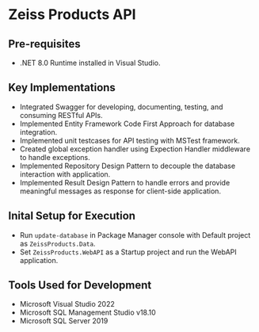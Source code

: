 # Zeiss Products API

## Pre-requisites
* .NET 8.0 Runtime installed in Visual Studio.
 
## Key Implementations
* Integrated Swagger for developing, documenting, testing, and consuming RESTful APIs.
* Implemented Entity Framework Code First Approach for database integration.
* Implemented unit testcases for API testing with MSTest framework.
* Created global exception handler using Expection Handler middleware to handle exceptions.
* Implemented Repository Design Pattern to decouple the database interaction with application.
* Implemented Result Design Pattern to handle errors and provide meaningful messages as response for client-side application.
  
## Inital Setup for Execution

* Run `update-database` in Package Manager console with Default project as `ZeissProducts.Data`.
* Set `ZeissProducts.WebAPI` as a Startup project and run the WebAPI application.

## Tools Used for Development
* Microsoft Visual Studio 2022
* Microsoft SQL Management Studio v18.10
* Microsoft SQL Server 2019
  
